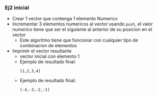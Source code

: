 ### Ej2 inicial

- Crear 1 vector que contenga 1 elemento Numerico
- Incrementar 3 elementos numericos al vector usando `push`, el valor numerico tiene que ser el siguiente al anterior de su posicion en el vector
    - Este algoritmo tiene que funcionar con cualquier tipo de combinacion de elementos
- Imprimir el vector resultante
    - vector inicial con elemento 1
    - Ejemplo de resultado final:
        ```
        [1,2,3,4]
        ``` 
    - Ejemplo de resultado final:
        ```
        [-4,-3,-2,-1]
        ``` 